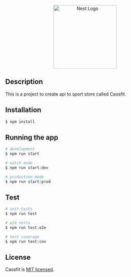 <p align="center">
  <a href="http://nestjs.com/" target="blank"><img src="https://imgtr.ee/images/2023/05/08/lGC7R.png" width="200" alt="Nest Logo" /></a>
</p>

## Description

This is a project to create api to sport store called Caosfit.

## Installation

```bash
$ npm install
```

## Running the app

```bash
# development
$ npm run start

# watch mode
$ npm run start:dev

# production mode
$ npm run start:prod
```

## Test

```bash
# unit tests
$ npm run test

# e2e tests
$ npm run test:e2e

# test coverage
$ npm run test:cov
```

## License

Caosfit is [MIT licensed](LICENSE).
